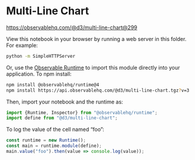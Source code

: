 # Multi-Line Chart

https://observablehq.com/@d3/multi-line-chart@299

View this notebook in your browser by running a web server in this folder. For
example:

~~~sh
python -m SimpleHTTPServer
~~~

Or, use the [Observable Runtime](https://github.com/observablehq/runtime) to
import this module directly into your application. To npm install:

~~~sh
npm install @observablehq/runtime@4
npm install https://api.observablehq.com/@d3/multi-line-chart.tgz?v=3
~~~

Then, import your notebook and the runtime as:

~~~js
import {Runtime, Inspector} from "@observablehq/runtime";
import define from "@d3/multi-line-chart";
~~~

To log the value of the cell named “foo”:

~~~js
const runtime = new Runtime();
const main = runtime.module(define);
main.value("foo").then(value => console.log(value));
~~~
